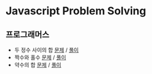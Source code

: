 # Javascript Problem Solving

## 프로그래머스

- 두 정수 사이의 합 [문제](https://programmers.co.kr/learn/courses/30/lessons/12912?language=javascript) / [풀이](./programmers/sum-between-two-integers.js)
- 짝수와 홀수 [문제](https://programmers.co.kr/learn/courses/30/lessons/12937?language=javascript) / [풀이](./programmers/even-number-and-odd-number.js)
- 약수의 합 [문제](https://programmers.co.kr/learn/courses/30/lessons/12928?language=javascript) / [풀이]()
